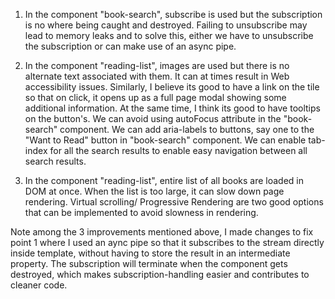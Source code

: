 1. In the component "book-search", subscribe is used but the subscription is no where being caught and destroyed. Failing to unsubscribe may lead to memory leaks and to solve this, either we have to unsubscribe the subscription or can make use of an async pipe.

2. In the component "reading-list", images are used but there is no alternate text associated with them. It can at times result in Web accessibility issues. Similarly, I believe its good to have a link on the tile so that on click, it opens up as a full page modal showing some additional information. At the same time, I think its good to have tooltips on the button's.
We can avoid using autoFocus attribute in the "book-search" component. We can add aria-labels to buttons, say one to the "Want to Read" button in "book-search"
component. We can enable tab-index for all the search results to enable easy navigation between all search results.

3. In the component "reading-list", entire list of all books are loaded in DOM at once. When the list is too large, it can slow down page rendering. Virtual scrolling/ Progressive Rendering are two good options that can be implemented to avoid slowness in rendering. 


Note among the 3 improvements mentioned above, I  made changes to fix point 1 where I used an aync pipe so that it subscribes to the stream directly inside template, without having to store the result in an intermediate property. The subscription will terminate when the component gets destroyed, which makes subscription-handling easier and contributes to cleaner code. 
